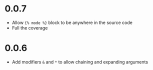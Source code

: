 
# 0.0.7
- Allow `{% mode %}` block to be anywhere in the source code
- Full the coverage

# 0.0.6
- Add modifiers `&` and `*` to allow chaining and expanding arguments